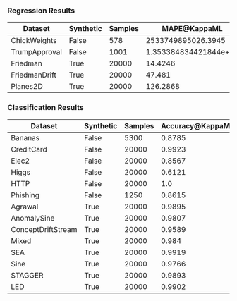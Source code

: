 ### Regression Results
| Dataset | Synthetic | Samples | MAPE@KappaML | MAPE@Local |
| -------|---------|-------|------------|---------- |
| ChickWeights | False | 578 | 2533749895026.3945 | 1315520771391.112 |
| TrumpApproval | False | 1001 | 1.353384834421844e+21 | 2.4714979502752593e+21 |
| Friedman | True | 20000 | 14.4246 | 14.4556 |
| FriedmanDrift | True | 20000 | 47.481 | 47.7689 |
| Planes2D | True | 20000 | 126.2868 | 127.0142 |

### Classification Results
| Dataset | Synthetic | Samples | Accuracy@KappaML | Accuracy@Local |
| -------|---------|-------|----------------|-------------- |
| Bananas | False | 5300 | 0.8785 | 0.877 |
| CreditCard | False | 20000 | 0.9923 | 0.9934 |
| Elec2 | False | 20000 | 0.8567 | 0.8418 |
| Higgs | False | 20000 | 0.6121 | 0.6119 |
| HTTP | False | 20000 | 1.0 | 1.0 |
| Phishing | False | 1250 | 0.8615 | 0.8584 |
| Agrawal | True | 20000 | 0.9895 | 0.9885 |
| AnomalySine | True | 20000 | 0.9807 | 0.9806 |
| ConceptDriftStream | True | 20000 | 0.9589 | 0.958 |
| Mixed | True | 20000 | 0.984 | 0.9832 |
| SEA | True | 20000 | 0.9919 | 0.9918 |
| Sine | True | 20000 | 0.9766 | 0.9771 |
| STAGGER | True | 20000 | 0.9893 | 0.9894 |
| LED | True | 20000 | 0.9902 | 0.99 |

